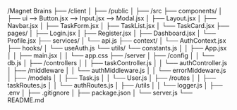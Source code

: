 /Magnet Brains
├── /client
│ ├── /public
│ ├── /src
├── components/
│ ├── ui
  --> Button.jsx
  --> Input.jsx
  --> Modal.jsx
│ ├── Layout.jsx 
│ ├── Navbar.jsx 
│ ├── TaskForm.jsx 
│ ├── TaskList.jsx 
│ └── TaskCard.jsx 
├── pages/
│ ├── Login.jsx 
│ ├── Register.jsx 
│ ├── Dashboard.jsx 
│ └── Profile.jsx 
├── services/
│ └── api.js 
├── context/
│ └── AuthContext.jsx 
├── hooks/
│ └── useAuth.js 
└── utils/
└── constants.js 
│ │ ├── App.jsx
│ │ ├── main.jsx
│ │ └── app.css
├── /server
│ ├── /config
│ │ └── db.js
│ ├── /controllers
│ │ ├── taskController.js
│ │ └── authController.js
│ ├── /middleware
│ │ └── authMiddleware.js
│ │ └── errorMiddeware.js
│ ├── /models
│ │ ├── Task.js
│ │ └── User.js
│ ├── /routes
│ │ ├── taskRoutes.js
│ │ └── authRoutes.js
│ ├── /utils
│ │ └── logger.js
│ ├── .env
│ ├── .gitignore
│ ├── package.json
│ └── server.js
└── README.md
